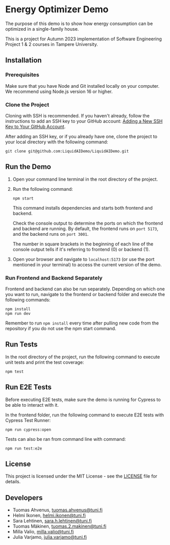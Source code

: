 # Energy Optimizer Demo

The purpose of this demo is to show how energy consumption can be optimized in a single-family house.

This is a project for Autumn 2023 implementation of Software Engineering Project 1 & 2 courses in Tampere University.

## Installation

### Prerequisites

Make sure that you have Node and Git installed locally on your computer. We recommend using Node.js version 16 or higher.

### Clone the Project

Cloning with SSH is recommended. If you haven't already, follow the instructions to add an SSH key to your GitHub account: [Adding a New SSH Key to Your GitHub Account](https://docs.github.com/en/authentication/connecting-to-github-with-ssh/adding-a-new-ssh-key-to-your-github-account).

After adding an SSH key, or if you already have one, clone the project to your local directory with the following command:

```
git clone git@github.com:LiquidAIDemo/LiquidAIDemo.git
```

## Run the Demo

1. Open your command line terminal in the root directory of the project.
2. Run the following command:

   ```
   npm start
   ```

   This command installs dependencies and starts both frontend and backend.

   Check the console output to determine the ports on which the frontend and backend are running. By default, the frontend runs on `port 5173`, and the backend runs on `port 3001`.

   The number in square brackets in the beginning of each line of the console output tells if it's referring to frontend (0) or backend (1).

3. Open your browser and navigate to `localhost:5173` (or use the port mentioned in your terminal) to access the current version of the demo.

### Run Frontend and Backend Separately

Frontend and backend can also be run separately. Depending on which one you want to run, navigate to the frontend or backend folder and execute the following commands:

```
npm install
npm run dev
```

Remember to run `npm install` every time after pulling new code from the repository if you do not use the npm start command.

## Run Tests

In the root directory of the project, run the following command to execute unit tests and print the test coverage:

```
npm test
```

## Run E2E Tests

Before executing E2E tests, make sure the demo is running for Cypress to be able to interact with it.

In the frontend folder, run the following command to execute E2E tests with Cypress Test Runner:

```
npm run cypress:open
```

Tests can also be ran from command line with command:

```
npm run test:e2e
```

## License

This project is licensed under the MIT License - see the [LICENSE](LICENSE) file for details.

## Developers

- Tuomas Ahvenus, tuomas.ahvenus@tuni.fi
- Helmi Ikonen, helmi.ikonen@tuni.fi
- Sara Lehtinen, sara.h.lehtinen@tuni.fi
- Tuomas Mäkinen, tuomas.2.makinen@tuni.fi
- Milla Valio, milla.valio@tuni.fi
- Julia Varjamo, julia.varjamo@tuni.fi
